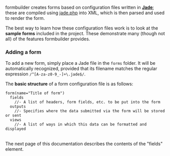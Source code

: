 formbuilder creates forms based on configuration files written in [**Jade**](http://jade-lang.com/); these are compiled using [jade.php](https://github.com/everzet/jade.php) into XML, which is then parsed and used to render the form.

The best way to learn how these configuration files work is to look at the **sample forms** included in the project. These demonstrate many (though not all) of the features formbuilder provides.

### Adding a form

To add a new form, simply place a Jade file in the `forms` folder. It will be automatically recognized, provided that its filename matches the regular expression `/^[A-za-z0-9_-]+\.jade$/`.

The **basic structure** of a form configuration file is as follows:

```jade
form(name="Title of form")
  fields
    //- A list of headers, form fields, etc. to be put into the form
  outputs
    //- Specifies where the data submitted via the form will be stored or sent
  views
    //- A list of ways in which this data can be formatted and displayed
```

<br>
The next page of this documentation describes the contents of the "fields" element.

